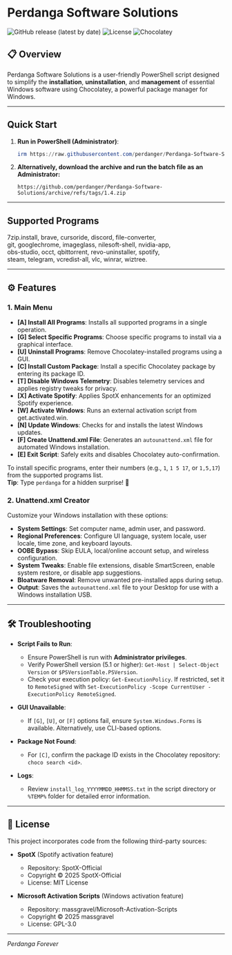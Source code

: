 # Perdanga Software Solutions

![GitHub release (latest by date)](https://img.shields.io/github/v/release/perdanger/Perdanga-Software-Solutions?color=blue)
![License](https://img.shields.io/github/license/perdanger/Perdanga-Software-Solutions?color=green)
![Chocolatey](https://img.shields.io/badge/Powered%20by-Chocolatey-brown)

## 📋 Overview

Perdanga Software Solutions is a user-friendly PowerShell script designed to simplify the **installation**, **uninstallation**, and **management** of essential Windows software using Chocolatey, a powerful package manager for Windows.

---

## Quick Start

1. **Run in PowerShell (Administrator)**:

   ```powershell
   irm https://raw.githubusercontent.com/perdanger/Perdanga-Software-Solutions/main/PerdangaLoader.ps1 | iex
   ```

2. **Alternatively, download the archive and run the batch file as an Administrator:**

   ```
   https://github.com/perdanger/Perdanga-Software-Solutions/archive/refs/tags/1.4.zip
   ```
---

## Supported Programs
 
7zip.install, brave, cursoride, discord, file-converter,  
git, googlechrome, imageglass, nilesoft-shell, nvidia-app,  
obs-studio, occt, qbittorrent, revo-uninstaller, spotify,  
steam, telegram, vcredist-all, vlc, winrar, wiztree.

---

## ⚙️ Features

### 1. Main Menu

- **\[A\] Install All Programs**: Installs all supported programs in a single operation.
- **\[G\] Select Specific Programs**: Choose specific programs to install via a graphical interface.
- **\[U\] Uninstall Programs**: Remove Chocolatey-installed programs using a GUI.
- **\[C\] Install Custom Package**: Install a specific Chocolatey package by entering its package ID.
- **\[T\] Disable Windows Telemetry**: Disables telemetry services and applies registry tweaks for privacy.
- **\[X\] Activate Spotify**: Applies SpotX enhancements for an optimized Spotify experience.
- **\[W\] Activate Windows**: Runs an external activation script from get.activated.win.
- **\[N\] Update Windows**: Checks for and installs the latest Windows updates.
- **\[F\] Create Unattend.xml File**: Generates an `autounattend.xml` file for automated Windows installation.
- **\[E\] Exit Script**: Safely exits and disables Chocolatey auto-confirmation.

To install specific programs, enter their numbers (e.g., `1`, `1 5 17`, or `1,5,17`) from the supported programs list.\
**Tip**: Type `perdanga` for a hidden surprise! 🧀

### 2. Unattend.xml Creator

Customize your Windows installation with these options:

- **System Settings**: Set computer name, admin user, and password.
- **Regional Preferences**: Configure UI language, system locale, user locale, time zone, and keyboard layouts.
- **OOBE Bypass**: Skip EULA, local/online account setup, and wireless configuration.
- **System Tweaks**: Enable file extensions, disable SmartScreen, enable system restore, or disable app suggestions.
- **Bloatware Removal**: Remove unwanted pre-installed apps during setup.
- **Output**: Saves the `autounattend.xml` file to your Desktop for use with a Windows installation USB.

---

## 🛠️ Troubleshooting

- **Script Fails to Run**:

  - Ensure PowerShell is run with **Administrator privileges**.
  - Verify PowerShell version (5.1 or higher): `Get-Host | Select-Object Version` or `$PSVersionTable.PSVersion`.
  - Check your execution policy: `Get-ExecutionPolicy`. If restricted, set it to `RemoteSigned` with `Set-ExecutionPolicy -Scope CurrentUser -ExecutionPolicy RemoteSigned`.

- **GUI Unavailable**:

  - If `[G]`, `[U]`, or `[F]` options fail, ensure `System.Windows.Forms` is available. Alternatively, use CLI-based options.

- **Package Not Found**:

  - For `[C]`, confirm the package ID exists in the Chocolatey repository: `choco search <id>`.

- **Logs**:

  - Review `install_log_YYYYMMDD_HHMMSS.txt` in the script directory or `%TEMP%` folder for detailed error information.

---

## 📜 License

This project incorporates code from the following third-party sources:

- **SpotX** (Spotify activation feature)

  - Repository: SpotX-Official
  - Copyright © 2025 SpotX-Official
  - License: MIT License

- **Microsoft Activation Scripts** (Windows activation feature)

  - Repository: massgravel/Microsoft-Activation-Scripts
  - Copyright © 2025 massgravel
  - License: GPL-3.0


---

*Perdanga Forever*
